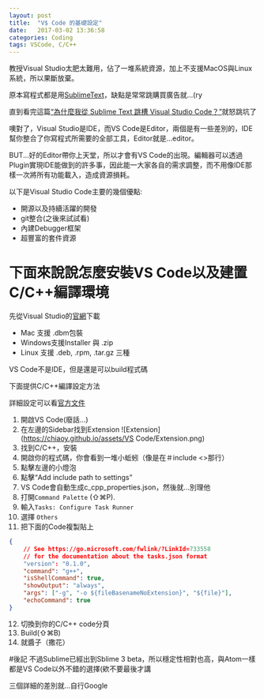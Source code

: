 ```yaml
---
layout: post
title:  "V$ Code 的基礎設定"
date:   2017-03-02 13:36:58
categories: Coding
tags: VSCode, C/C++
---
```

教授Visual Studio太肥太難用，佔了一堆系統資源，加上不支援MacOS與Linux系統，所以果斷放棄。

原本寫程式都是用[SublimeText](https://www.sublimetext.com/)，缺點是常常跳購買廣告就...(ry

直到看完這篇[“為什麼我從 Sublime Text 跳槽 Visual Studio Code？”](https://hungys.xyz/why-i-switched-from-sublime-to-vscode/)就怒跳坑了

噢對了，Visual Studio是IDE，而VS Code是Editor，兩個是有一些差別的，IDE幫你整合了你寫程式所需要的全部工具，Editor就是...editor。

BUT...好的Editor帶你上天堂，所以才會有VS Code的出現。編輯器可以透過Plugin實現IDE能做到的許多事，因此能一大家各自的需求調整，而不用像IDE那樣一次將所有功能載入，造成資源損耗。

以下是Visual Studio Code主要的幾個優點:
* 開源以及持續活躍的開發
* git整合(之後來試試看)
* 內建Debugger框架
* 超豐富的套件資源

# 下面來說說怎麼安裝VS Code以及建置C/C++編譯環境

先從Visual Studio的[官網](https://code.visualstudio.com/)下載

* Mac 支援 .dbm包裝
* Windows支援Installer 與 .zip
* Linux 支援 .deb, .rpm, .tar.gz 三種

VS Code不是IDE，但是還是可以build程式碼

下面提供C/C++編譯設定方法

詳細設定可以看[官方文件](https://code.visualstudio.com/docs/languages/cpp)
1. 開啟VS Code(廢話...)
2. 在左邊的Sidebar找到Extension ![Extension](https://chiaoy.github.io/assets/VS Code/Extension.png)
3. 找到C/C++，安裝
4. 開啟你的程式碼，你會看到一堆小蚯蚓（像是在＃include <>那行）
5. 點擊左邊的小燈泡
6. 點擊“Add include path to settings”
7. VS Code會自動生成c_cpp_properties.json，然後就...別理他
8. 打開`Command Palette` (⇧⌘P).
9. 輸入`Tasks: Configure Task Runner`
10. 選擇 `Others`
11. 把下面的Code複製貼上
```json
{
    // See https://go.microsoft.com/fwlink/?LinkId=733558
    // for the documentation about the tasks.json format
    "version": "0.1.0",
    "command": "g++",
    "isShellCommand": true,
    "showOutput": "always",
    "args": ["-g", "-o ${fileBasenameNoExtension}", "${file}"],
    "echoCommand": true
}
```
12. 切換到你的C/C++ code分頁
13. Build(⇧⌘B)
14. 就醬子（撒花）


#後記
不過Sublime已經出到Sblime 3 beta，所以穩定性相對也高，與Atom一樣都是VS Code以外不錯的選擇(欸不要最後才講

三個詳細的差別就...自行Google
